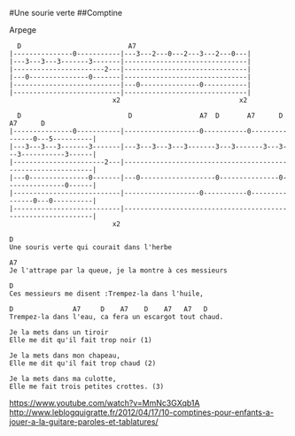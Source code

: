 


#Une sourie verte
##Comptine 

Arpege
```
  D                           A7                   
|---------------0-----------|---3---2---0---2---3---2---0---| 
|---3---3---3-------3-------|-------------------------------| 
|-----------------------2---|-------------------------------| 
|---0---------------0-------|-------------------------------| 
|---------------------------|---0---------------0-----------| 
|---------------------------|-------------------------------| 
                          x2                              x2

  D                           D                 A7  D       A7      D       A7      D         
|---------------0-----------|-------------------0-----------0---------------0---5----------| 
|---3---3---3-------3-------|---3---3---3---3-------3---3-------3---3---3-----------3------| 
|-----------------------2---|--------------------------------------------------------------| 
|---0---------------0-------|---0-------------------0---------------0---------------0------| 
|---------------------------|-------------------0-----------0---------------0---0----------| 
|---------------------------|--------------------------------------------------------------| 
                          x2                              

```

```
D
Une souris verte qui courait dans l'herbe

A7
Je l'attrape par la queue, je la montre à ces messieurs

D
Ces messieurs me disent :Trempez-la dans l'huile,

D               A7     D    A7    D    A7   A7   D
Trempez-la dans l'eau, ca fera un escargot tout chaud.
```

    Je la mets dans un tiroir
    Elle me dit qu'il fait trop noir (1)

    Je la mets dans mon chapeau,
    Elle me dit qu'il fait trop chaud (2)

    Je la mets dans ma culotte,
    Elle me fait trois petites crottes. (3) 


https://www.youtube.com/watch?v=MmNc3GXqb1A
http://www.leblogquigratte.fr/2012/04/17/10-comptines-pour-enfants-a-jouer-a-la-guitare-paroles-et-tablatures/




